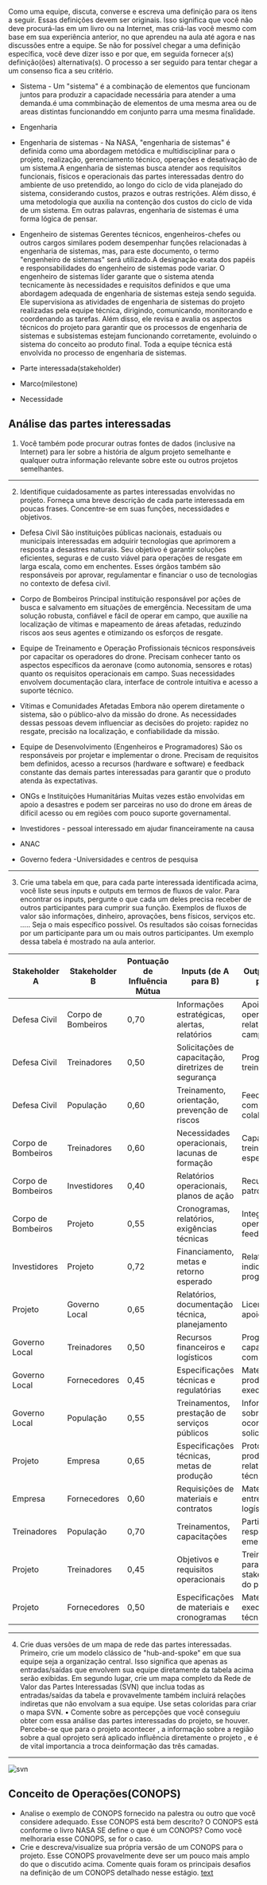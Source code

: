 
Como uma equipe, discuta, converse e escreva uma definição para os itens a seguir. Essas
definições devem ser originais. Isso significa que você não deve procurá-las em um livro ou na
Internet, mas criá-las você mesmo com base em sua experiência anterior, no que aprendeu na aula
até agora e nas discussões entre a equipe. Se não for possível chegar a uma definição específica,
você deve dizer isso e por que, em seguida fornecer a(s) definição(ões) alternativa(s). O processo a
ser seguido para tentar chegar a um consenso fica a seu critério.

- Sistema - Um "sistema" é a combinação de elementos que funcionam juntos para produzir a capacidade necessária para atender a uma demanda.é uma commbinação de elementos de uma mesma area ou de areas distintas funcionanddo em conjunto parra  uma mesma finalidade.

- Engenharia

- Engenharia de sistemas - Na NASA, "engenharia de sistemas" é definida como uma abordagem metódica e multidisciplinar para o projeto, realização, gerenciamento técnico, operações e desativação de um sistema.A engenharia de sistemas busca atender aos requisitos funcionais, físicos e operacionais das partes interessadas dentro do ambiente de uso pretendido, ao longo do ciclo de vida planejado do sistema, considerando custos, prazos e outras restrições. Além disso, é uma metodologia que auxilia na contenção dos custos do ciclo de vida de um sistema. Em outras palavras, engenharia de sistemas é uma forma lógica de pensar.

- Engenheiro de sistemas Gerentes técnicos, engenheiros-chefes ou outros cargos similares podem desempenhar funções relacionadas à engenharia de sistemas, mas, para este documento, o termo "engenheiro de sistemas" será utilizado.A designação exata dos papéis e responsabilidades do engenheiro de sistemas pode variar. O engenheiro de sistemas líder garante que o sistema atenda tecnicamente às necessidades e requisitos definidos e que uma abordagem adequada de engenharia de sistemas esteja sendo seguida. Ele supervisiona as atividades de engenharia de sistemas do projeto realizadas pela equipe técnica, dirigindo, comunicando, monitorando e coordenando as tarefas. Além disso, ele revisa e avalia os aspectos técnicos do projeto para garantir que os processos de engenharia de sistemas e subsistemas estejam funcionando corretamente, evoluindo o sistema do conceito ao produto final. Toda a equipe técnica está envolvida no processo de engenharia de sistemas.

- Parte interessada(stakeholder)

- Marco(milestone)

- Necessidade


## Análise das partes interessadas
1. Você também pode procurar outras fontes de dados (inclusive na Internet) para ler sobre a história de algum projeto semelhante e qualquer outra informação relevante sobre este ou outros projetos semelhantes.

---
 2. Identifique cuidadosamente as partes interessadas envolvidas no projeto. Forneça uma breve descrição de cada parte interessada em poucas frases. Concentre-se em suas funções, necessidades e objetivos.
- Defesa Civil
São instituições públicas nacionais, estaduais ou municipais interessadas em adquirir tecnologias que aprimorem a resposta a desastres naturais. Seu objetivo é garantir soluções eficientes, seguras e de custo viável para operações de resgate em larga escala, como em enchentes. Esses órgãos também são responsáveis por aprovar, regulamentar e financiar o uso de tecnologias no contexto de defesa civil.

- Corpo de Bombeiros
Principal instituição responsável por ações de busca e salvamento em situações de emergência. Necessitam de uma solução robusta, confiável e fácil de operar em campo, que auxilie na localização de vítimas e mapeamento de áreas afetadas, reduzindo riscos aos seus agentes e otimizando os esforços de resgate.

- Equipe de Treinamento e Operação
Profissionais técnicos responsáveis por capacitar os operadores do drone. Precisam conhecer tanto os aspectos específicos da aeronave (como autonomia, sensores e rotas) quanto os requisitos operacionais em campo. Suas necessidades envolvem documentação clara, interface de controle intuitiva e acesso a suporte técnico.

- Vítimas e Comunidades Afetadas
Embora não operem diretamente o sistema, são o público-alvo da missão do drone. As necessidades dessas pessoas devem influenciar as decisões do projeto: rapidez no resgate, precisão na localização, e confiabilidade da missão.

- Equipe de Desenvolvimento (Engenheiros e Programadores)
São os responsáveis por projetar e implementar o drone. Precisam de requisitos bem definidos, acesso a recursos (hardware e software) e feedback constante das demais partes interessadas para garantir que o produto atenda às expectativas.

- ONGs e Instituições Humanitárias
Muitas vezes estão envolvidas em apoio a desastres e podem ser parceiras no uso do drone em áreas de difícil acesso ou em regiões com pouco suporte governamental.

- Investidores - pessoal interessado em ajudar financeiramente na causa
- ANAC
- Governo federa
-Universidades e centros de pesquisa


----
3. Crie uma tabela em que, para cada parte interessada identificada acima, você liste seus inputs e outputs em termos de fluxos de valor. Para encontrar os inputs, pergunte o que cada um deles precisa receber de outros participantes para cumprir sua função. Exemplos de fluxos de valor são informações, dinheiro, aprovações, bens físicos, serviços etc. ..... Seja o mais específico possível. Os resultados são coisas fornecidas por um participante para um ou mais outros participantes. Um exemplo dessa tabela é mostrado na aula anterior.


| **Stakeholder A**      | **Stakeholder B**     | **Pontuação de Influência Mútua** | **Inputs (de A para B)**                                      | **Outputs (de B para A)**                                     |
|------------------------|------------------------|-----------------------------------|----------------------------------------------------------------|----------------------------------------------------------------|
| Defesa Civil           | Corpo de Bombeiros     | 0,70                              | Informações estratégicas, alertas, relatórios                 | Apoio operacional, relatórios de campo                        |
| Defesa Civil           | Treinadores            | 0,50                              | Solicitações de capacitação, diretrizes de segurança          | Programas de treinamento                                       |
| Defesa Civil           | População              | 0,60                              | Treinamento, orientação, prevenção de riscos                  | Feedback comunitário, colaboração                             |
| Corpo de Bombeiros     | Treinadores            | 0,60                              | Necessidades operacionais, lacunas de formação                | Capacitação, treinamento especializado                        |
| Corpo de Bombeiros     | Investidores           | 0,40                              | Relatórios operacionais, planos de ação                       | Recursos, patrocínio                                           |
| Corpo de Bombeiros     | Projeto                | 0,55                              | Cronogramas, relatórios, exigências técnicas                  | Integração operacional, feedbacks                              |
| Investidores           | Projeto                | 0,72                              | Financiamento, metas e retorno esperado                       | Relatórios, indicadores de progresso                           |
| Projeto                | Governo Local          | 0,65                              | Relatórios, documentação técnica, planejamento                | Licenciamento, apoio político                                  |
| Governo Local          | Treinadores            | 0,50                              | Recursos financeiros e logísticos                             | Programas de capacitação comunitária                          |
| Governo Local          | Fornecedores           | 0,45                              | Especificações técnicas e regulatórias                        | Materiais, produtos e execução                                |
| Governo Local          | População              | 0,55                              | Treinamentos, prestação de serviços públicos                  | Informações sobre ocorrências, solicitações                   |
| Projeto                | Empresa                | 0,65                              | Especificações técnicas, metas de produção                    | Protótipos, produtos, relatórios técnicos                      |
| Empresa                | Fornecedores           | 0,60                              | Requisições de materiais e contratos                          | Materiais, entregas logísticas                                 |
| Treinadores            | População              | 0,70                              | Treinamentos, capacitações                                    | Participação, resposta a emergências                          |
| Projeto                | Treinadores            | 0,45                              | Objetivos e requisitos operacionais                           | Treinamento para stakeholders do projeto                      |
| Projeto                | Fornecedores           | 0,50                              | Especificações de materiais e cronogramas                     | Materiais e execução técnica |                              



---
4. Crie duas versões de um mapa de rede das partes interessadas. Primeiro, crie um modelo clássico de "hub-and-spoke" em que sua equipe seja a organização central. Isso significa que apenas as entradas/saídas que envolvem sua equipe diretamente da tabela acima serão exibidas. Em segundo lugar, crie um mapa completo da Rede de Valor das Partes Interessadas (SVN) que inclua todas as entradas/saídas da tabela e provavelmente também incluirá relações indiretas que não envolvam a sua equipe. Use setas coloridas para criar o mapa SVN.
	• Comente sobre as percepções que você conseguiu obter com essa análise das partes interessadas do projeto, se houver.
Percebe-se que para o projeto acontecer , a informação sobre a região sobre a qual oprojeto será aplicado influência diretamente o projeto , e é de vital importancia a troca deinformação das três camadas.
---
![svn](svn.png)


## Conceito de Operações(CONOPS)
- Analise o exemplo de CONOPS
fornecido na palestra ou outro que você considere adequado. Esse CONOPS está bem descrito? O CONOPS está
conforme o livro NASA SE define o que é um CONOPS? Como você melhoraria
esse CONOPS, se for o caso.
- Crie e descreva/visualize sua própria versão de um CONOPS para o projeto. Esse CONOPS provavelmente deve ser um pouco mais amplo do que o discutido acima. Comente quais foram os principais desafios na definição de um CONOPS detalhado nesse estágio.
[text](obsidian://open?vault%3Dengenharia_de_sistemas%26file%3Dprojeto%2FUntitled.png)





